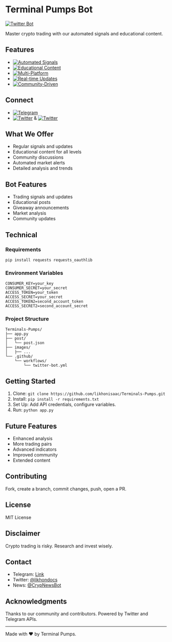 # Terminal Pumps Bot

[![Twitter Bot](https://github.com/likhonisaac/Terminals-Pumps/actions/workflows/actions.yml/badge.svg?branch=main)](https://github.com/likhonisaac/Terminals-Pumps/actions/workflows/actions.yml)

Master crypto trading with our automated signals and educational content.

## Features

- [![Automated Signals](https://img.shields.io/badge/Automated_Signals-green)](https://github.com/likhonisaac/Terminals-Pumps)
- [![Educational Content](https://img.shields.io/badge/Educational_Content-orange)](https://github.com/likhonisaac/Terminals-Pumps)
- [![Multi-Platform](https://img.shields.io/badge/Multi--Platform-blueviolet)](https://github.com/likhonisaac/Terminals-Pumps)
- [![Real-time Updates](https://img.shields.io/badge/Real--time_Updates-success)](https://github.com/likhonisaac/Terminals-Pumps)
- [![Community-Driven](https://img.shields.io/badge/Community--Driven-important)](https://github.com/likhonisaac/Terminals-Pumps)

## Connect

- [![Telegram](https://img.shields.io/badge/Telegram-blue.svg?logo=telegram&logoColor=white)](https://t.me/TerminalPumpsBot)
- [![Twitter](https://img.shields.io/badge/Twitter-1DA1F2?style=for-the-badge&logo=twitter&logoColor=white)](https://twitter.com/likhondocs) & [![Twitter](https://img.shields.io/badge/Twitter-1DA1F2?style=for-the-badge&logo=twitter&logoColor=white)](https://twitter.com/CrypNewsBot)

## What We Offer

- Regular signals and updates
- Educational content for all levels
- Community discussions
- Automated market alerts
- Detailed analysis and trends

## Bot Features

- Trading signals and updates
- Educational posts
- Giveaway announcements
- Market analysis
- Community updates

## Technical

### Requirements

```
pip install requests requests_oauthlib
```

### Environment Variables

```
CONSUMER_KEY=your_key
CONSUMER_SECRET=your_secret
ACCESS_TOKEN=your_token
ACCESS_SECRET=your_secret
ACCESS_TOKEN2=second_account_token
ACCESS_SECRET2=second_account_secret
```

### Project Structure

```
Terminals-Pumps/
├── app.py
├── post/
│   └── post.json
├── images/
│   ├── ...
└── .github/
    └── workflows/
        └── twitter-bot.yml
```

## Getting Started

1. Clone: `git clone https://github.com/likhonisaac/Terminals-Pumps.git`
2. Install: `pip install -r requirements.txt`
3. Set Up: Add API credentials, configure variables.
4. Run: `python app.py`

## Future Features

- Enhanced analysis
- More trading pairs
- Advanced indicators
- Improved community
- Extended content

## Contributing

Fork, create a branch, commit changes, push, open a PR.

## License

MIT License

## Disclaimer

Crypto trading is risky. Research and invest wisely.

## Contact

- Telegram: [Link](https://t.me/TerminalPumpsBot)
- Twitter: [@likhondocs](https://twitter.com/likhondocs)
- News: [@CrypNewsBot](https://twitter.com/CrypNewsBot)

## Acknowledgments

Thanks to our community and contributors. Powered by Twitter and Telegram APIs.

---

Made with ❤️ by Terminal Pumps.

